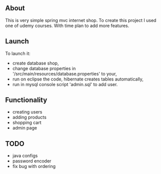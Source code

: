 ## About
This is very simple spring mvc internet shop.
To create this project I used one of udemy courses.
With time plan to add more features.

## Launch
To launch it:
- create database shop,
- change database properties in '/src/main/resources/database.properties' to your,
- run on eclipse the code, hibernate creates tables automatically,
- run in mysql console script 'admin.sql' to add user.

## Functionality
- creating users
- adding products
- shopping cart
- admin page

## TODO
- java configs
- password encoder
- fix bug with ordering



